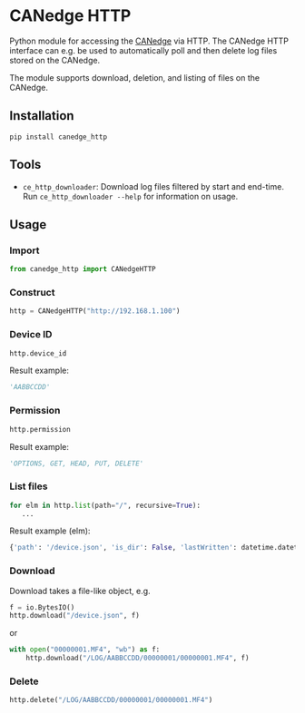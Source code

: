 # CANedge HTTP
Python module for accessing the [CANedge](https://www.csselectronics.com/pages/can-bus-hardware-products) via HTTP. The CANedge HTTP interface can e.g. be used to automatically poll and then delete log files stored on the CANedge. 

The module supports download, deletion, and listing of files on the CANedge.

## Installation
```
pip install canedge_http
```

## Tools
- `ce_http_downloader`: Download log files filtered by start and end-time. Run ``ce_http_downloader --help`` for information on usage.

## Usage

### Import
```python
from canedge_http import CANedgeHTTP
```

### Construct

```python
http = CANedgeHTTP("http://192.168.1.100")
```

### Device ID

```python
http.device_id
```
Result example:
```python
'AABBCCDD'
```

### Permission

```python
http.permission
```
Result example:
```python
'OPTIONS, GET, HEAD, PUT, DELETE'
```

### List files
```python
for elm in http.list(path="/", recursive=True):
   ...
```
Result example (elm):
```python
{'path': '/device.json', 'is_dir': False, 'lastWritten': datetime.datetime(2024, 7, 12, 5, 3, 12, tzinfo=datetime.timezone.utc), 'size': 601}
```

### Download
Download takes a file-like object, e.g.

```python
f = io.BytesIO()
http.download("/device.json", f)
```
or
```python
with open("00000001.MF4", "wb") as f:
    http.download("/LOG/AABBCCDD/00000001/00000001.MF4", f)
```

### Delete
```python
http.delete("/LOG/AABBCCDD/00000001/00000001.MF4")
```
